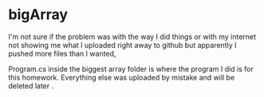 # bigArray

I'm not sure if the problem was with the way I did things or with my internet not showing me 
what I uploaded right away to github but apparently I pushed more files than I wanted,

Program.cs inside the biggest array folder is where the program I did is for this homework. Everything else was uploaded by mistake and will be deleted later .
